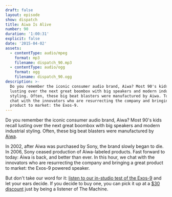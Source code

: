 ```yaml
---
draft: false
layout: episode
show: dispatch
title: Aiwa Is Alive
number: 90
duration: '1:00:31'
explicit: false
date: '2015-04-02'
assets:
  - contentType: audio/mpeg
    format: mp3
    filename: dispatch_90.mp3
  - contentType: audio/ogg
    format: ogg
    filename: dispatch_90.ogg
description: >-
  Do you remember the iconic consumer audio brand, Aiwa? Most 90's kids recall
  lusting over the next great boombox with big speakers and modern industrial
  styling. Often, these big beat blasters were manufactured by Aiwa. Today, we
  chat with the innovators who are resurrecting the company and bringing a great
  product to market: the Exos-9.
---
```

Do you remember the iconic consumer audio brand, Aiwa? Most 90's kids recall lusting over the next great boombox with big speakers and modern industrial styling. Often, these big beat blasters were manufactured by [Aiwa](http://aiwa.us.com).

In 2002, after Aiwa was purchased by Sony, the brand slowly began to die. In 2006, Sony ceased production of Aiwa-labeled products. Fast forward to today: Aiwa is back, and better than ever. In this hour, we chat with the innovators who are resurrecting the company and bringing a great product to market: the Exos-9 powered speaker.

But don't take our word for it: [listen to our in-studio test of the Exos-9](https://soundcloud.com/machinefm/aiwa-exos-9-listening-test) and let your ears decide. If you decide to buy one, you can pick it up at a [$30 discount](http://aiwa.refr.cc/C37K9X3) just by being a listener of The Machine.